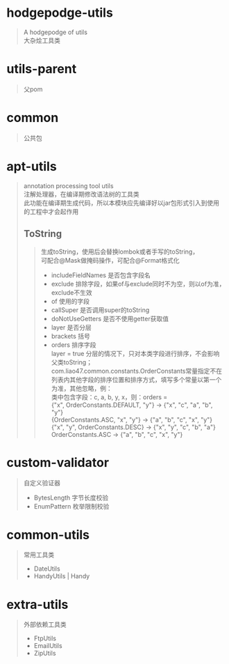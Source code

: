 # hodgepodge-utils
> A hodgepodge of utils  
> 大杂烩工具类
# utils-parent
> 父pom
# common
> 公共包
# apt-utils
> annotation processing tool utils  
> 注解处理器，在编译期修改语法树的工具类  
> 此功能在编译期生成代码，所以本模块应先编译好以jar包形式引入到使用的工程中才会起作用
> ## ToString
>> 生成toString，使用后会替换lombok或者手写的toString，  
>> 可配合@Mask做掩码操作，可配合@Format格式化
>> * includeFieldNames 是否包含字段名
>> * exclude 排除字段，如果of与exclude同时不为空，则以of为准，exclude不生效
>> * of 使用的字段
>> * callSuper 是否调用super的toString
>> * doNotUseGetters 是否不使用getter获取值
>> * layer 是否分层
>> * brackets 括号
>> * orders 排序字段  
layer = true 分层的情况下，只对本类字段进行排序，不会影响父类toString；  
com.liao47.common.constants.OrderConstants常量指定不在列表内其他字段的排序位置和排序方式，填写多个常量以第一个为准，其他忽略，例：  
类中包含字段：c, a, b, y, x，则：orders =  
{"x", OrderConstants.DEFAULT, "y"} → {"x", "c", "a", "b", "y"}  
{OrderConstants.ASC, "x", "y"} → {"a", "b", "c", "x", "y"}  
{"x", "y", OrderConstants.DESC} → {"x", "y", "c", "b", "a"}  
OrderConstants.ASC → {"a", "b", "c", "x", "y"}
# custom-validator
> 自定义验证器
> * BytesLength 字节长度校验
> * EnumPattern 枚举限制校验
# common-utils
> 常用工具类
> * DateUtils
> * HandyUtils | Handy
# extra-utils
> 外部依赖工具类
> * FtpUtils
> * EmailUtils
> * ZipUtils
